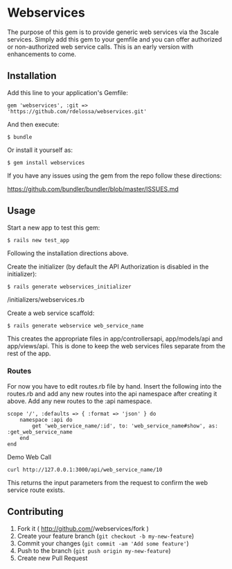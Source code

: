 # Webservices

The purpose of this gem is to provide generic web services via the 3scale services.  Simply add this gem to your gemfile and you can offer authorized or non-authorized web service calls.  This is an early version with enhancements to come.

## Installation

Add this line to your application's Gemfile:

    gem 'webservices', :git => 'https://github.com/rdelossa/webservices.git'

And then execute:

    $ bundle

Or install it yourself as:

    $ gem install webservices

If you have any issues using the gem from the repo follow these directions:

https://github.com/bundler/bundler/blob/master/ISSUES.md

## Usage

Start a new app to test this gem: 

    $ rails new test_app

Following the installation directions above.

Create the initializer (by default the API Authorization is disabled in the initializer):
    
    $ rails generate webservices_initializer

/initializers/webservices.rb

Create a web service scaffold:
    
    $ rails generate webservice web_service_name

This creates the appropriate files in app/controllersapi, app/models/api and app/views/api.  This is done to keep the web services files separate from the rest of the app.

<h3>Routes</h3>

For now you have to edit routes.rb file by hand.  Insert the following into the routes.rb and add any new routes into the api namespace after creating it above.  Add any new routes to the :api namespace.

    scope '/', :defaults => { :format => 'json' } do
        namespace :api do
            get 'web_service_name/:id', to: 'web_service_name#show', as: :get_web_service_name
        end
    end

Demo Web Call
    
    curl http://127.0.0.1:3000/api/web_service_name/10

This returns the input parameters from the request to confirm the web service route exists.


## Contributing

1. Fork it ( http://github.com/<my-github-username>/webservices/fork )
2. Create your feature branch (`git checkout -b my-new-feature`)
3. Commit your changes (`git commit -am 'Add some feature'`)
4. Push to the branch (`git push origin my-new-feature`)
5. Create new Pull Request

